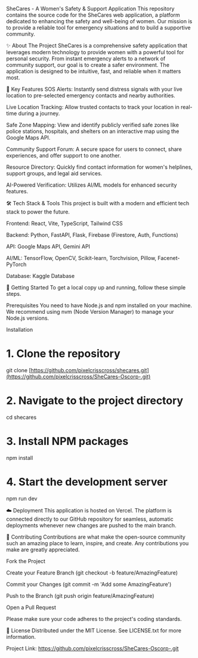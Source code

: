 SheCares - A Women's Safety & Support Application
This repository contains the source code for the SheCares web application, a platform dedicated to enhancing the safety and well-being of women. Our mission is to provide a reliable tool for emergency situations and to build a supportive community.

✨ About The Project
SheCares is a comprehensive safety application that leverages modern technology to provide women with a powerful tool for personal security. From instant emergency alerts to a network of community support, our goal is to create a safer environment. The application is designed to be intuitive, fast, and reliable when it matters most.

🔑 Key Features
SOS Alerts: Instantly send distress signals with your live location to pre-selected emergency contacts and nearby authorities.

Live Location Tracking: Allow trusted contacts to track your location in real-time during a journey.

Safe Zone Mapping: View and identify publicly verified safe zones like police stations, hospitals, and shelters on an interactive map using the Google Maps API.

Community Support Forum: A secure space for users to connect, share experiences, and offer support to one another.

Resource Directory: Quickly find contact information for women's helplines, support groups, and legal aid services.

AI-Powered Verification: Utilizes AI/ML models for enhanced security features.

🛠️ Tech Stack & Tools
This project is built with a modern and efficient tech stack to power the future.

Frontend: React, Vite, TypeScript, Tailwind CSS

Backend: Python, FastAPI, Flask, Firebase (Firestore, Auth, Functions)

API: Google Maps API, Gemini API

AI/ML: TensorFlow, OpenCV, Scikit-learn, Torchvision, Pillow, Facenet-PyTorch

Database: Kaggle Database

🚀 Getting Started
To get a local copy up and running, follow these simple steps.

Prerequisites
You need to have Node.js and npm installed on your machine. We recommend using nvm (Node Version Manager) to manage your Node.js versions.

Installation
# 1. Clone the repository
git clone [https://github.com/pixelcrisscross/shecares.git](https://github.com/pixelcrisscross/SheCares-Oscorp-.git)

# 2. Navigate to the project directory
cd shecares

# 3. Install NPM packages
npm install

# 4. Start the development server
npm run dev

☁️ Deployment
This application is hosted on Vercel. The platform is connected directly to our GitHub repository for seamless, automatic deployments whenever new changes are pushed to the main branch.

🤝 Contributing
Contributions are what make the open-source community such an amazing place to learn, inspire, and create. Any contributions you make are greatly appreciated.

Fork the Project

Create your Feature Branch (git checkout -b feature/AmazingFeature)

Commit your Changes (git commit -m 'Add some AmazingFeature')

Push to the Branch (git push origin feature/AmazingFeature)

Open a Pull Request

Please make sure your code adheres to the project's coding standards.

📜 License
Distributed under the MIT License. See LICENSE.txt for more information.

Project Link: https://github.com/pixelcrisscross/SheCares-Oscorp-.git